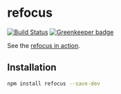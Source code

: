 refocus
=======
[![Build Status](https://travis-ci.org/nearmap/refocus.svg?branch=master)](https://travis-ci.org/nearmap/refocus) [![Greenkeeper badge](https://badges.greenkeeper.io/nearmap/refocus.svg)](https://greenkeeper.io/)

See the [refocus in action](http://nearmap.github.io/refocus).


Installation
------------

```bash
npm install refocus --save-dev
```

